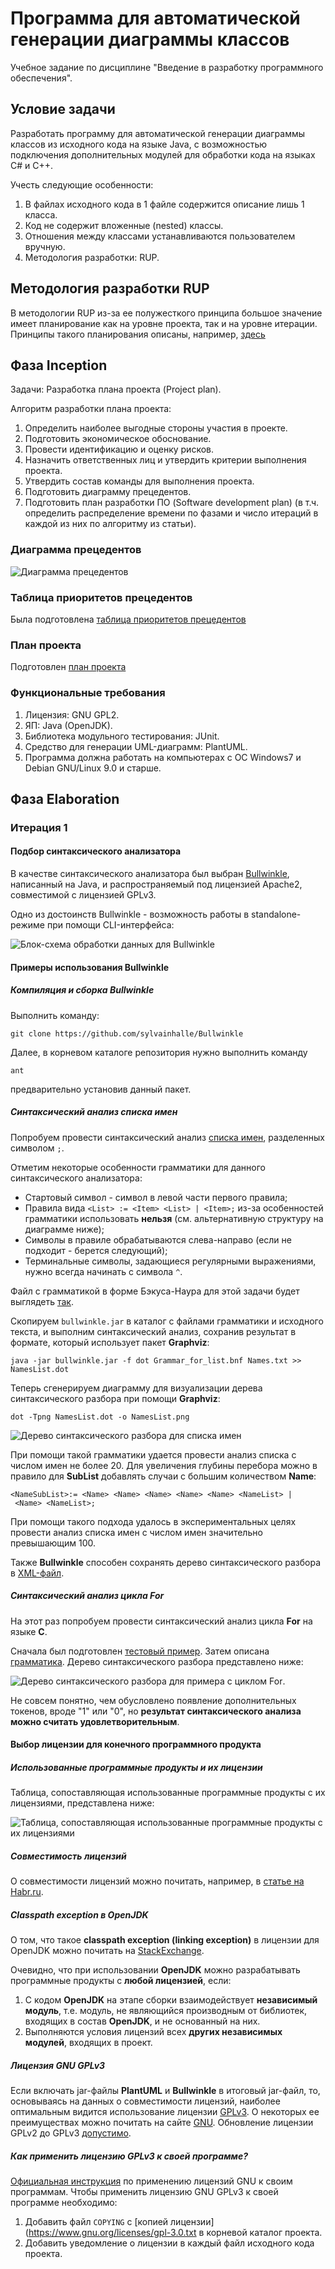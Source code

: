 # Программа для автоматической генерации диаграммы классов

Учебное задание по дисциплине "Введение в разработку программного обеспечения".

## Условие задачи

Разработать программу для автоматической генерации диаграммы классов из исходного кода на языке Java, с возможностью подключения дополнительных модулей для обработки кода на языках C# и C++. 

Учесть следующие особенности:

1.	В файлах исходного кода в 1 файле содержится описание лишь 1 класса.
2.	Код не содержит вложенные (nested) классы.
3.	Отношения между классами устанавливаются пользователем вручную.
4.	Методология разработки: RUP.

## Методология разработки RUP

В методологии RUP из-за ее полужесткого принципа большое значение имеет планирование как на уровне проекта, так и на уровне итерации. Принципы такого планирования описаны, например, [здесь](https://cs.nyu.edu/~jcf/classes/CSCI-GA.2440-001_sp16/handouts/PlanningProjWithRUP.pdf)

## Фаза Inception

Задачи: Разработка плана проекта (Project plan).

Алгоритм разработки плана проекта:

1.	Определить наиболее выгодные стороны участия в проекте.
2.	Подготовить экономическое обоснование.
3.	Провести идентификацию и оценку рисков.
4.	Назначить ответственных лиц и утвердить критерии выполнения проекта.
5.	Утвердить состав команды для выполнения проекта.
6.	Подготовить диаграмму прецедентов.
7.	Подготовить план разработки ПО (Software development plan) (в т.ч. определить распределение времени по фазами и число итераций в каждой из них по алгоритму из статьи).

### Диаграмма прецедентов

![Диаграмма прецедентов](./Inception/usecasediagram.png)

### Таблица приоритетов прецедентов

Была подготовлена [таблица приоритетов прецедентов](./Inception/UseCasePriority.pdf)

### План проекта

Подготовлен [план проекта](./Inception/ProjectPlan.pdf)

### Функциональные требования

1.	Лицензия: GNU GPL2.
2.	ЯП: Java (OpenJDK).
3. 	Библиотека модульного тестирования: JUnit.
4.	Средство для генерации UML-диаграмм: PlantUML.
5.	Программа должна работать на компьютерах с ОС Windows7 и Debian GNU/Linux 9.0 и старше.

## Фаза Elaboration

### Итерация 1

#### Подбор синтаксического анализатора

В качестве синтаксического анализатора был выбран [Bullwinkle](https://github.com/sylvainhalle/Bullwinkle), написанный на Java, и распространяемый под лицензией Apache2, совместимой с лицензией GPLv3. 

Одно из достоинств Bullwinkle - возможность работы в standalone-режиме при помощи CLI-интерфейса:

![Блок-схема обработки данных для Bullwinkle](./Elaboration/1/Bullwinkle.png)

#### Примеры использования Bullwinkle

##### Компиляция и сборка Bullwinkle

Выполнить команду: 

```
git clone https://github.com/sylvainhalle/Bullwinkle
```

Далее, в корневом каталоге репозитория нужно выполнить команду

```
ant
```

предварительно установив данный пакет.

##### Синтаксический анализ списка имен

Попробуем провести синтаксический анализ [списка имен](./Elaboration/1/Names.txt), разделенных символом `;`.

Отметим некоторые особенности грамматики для данного синтаксического анализатора:

* Стартовый символ - символ в левой части первого правила;
* Правила вида `<List> := <Item> <List> | <Item>;` из-за особенностей грамматики использовать **нельзя** (см. альтернативную структуру на диаграмме ниже);
* Символы в правиле обрабатываются слева-направо (если не подходит - берется следующий);
* Терминальные символы, задающиеся регулярными выражениями, нужно всегда начинать с символа `^`.

Файл с грамматикой в форме Бэкуса-Наура для этой задачи будет выглядеть [так](./Elaboration/1/Grammar_for_list.bnf).

Скопируем `bullwinkle.jar` в каталог с файлами грамматики и исходного текста, и выполним синтаксический анализ, сохранив результат в формате, который использует пакет **Graphviz**:

```
java -jar bullwinkle.jar -f dot Grammar_for_list.bnf Names.txt >> NamesList.dot
```

Теперь сгенерируем диаграмму для визуализации дерева синтаксического разбора при помощи **Graphviz**:

```
dot -Tpng NamesList.dot -o NamesList.png
```

![Дерево синтаксического разбора для списка имен](./Elaboration/1/NamesList.png)

При помощи такой грамматики удается провести анализ списка с числом имен не более 20. Для увеличения глубины перебора можно в правило для **SubList** добавлять случаи с большим количеством **Name**:

```
<NameSubList>:= <Name> <Name> <Name> <Name> <Name> <NameList> |
 <Name> <NameList>;
```

При помощи такого подхода удалось в экспериментальных целях провести анализ списка имен с числом имен значительно превышающим 100.

Также **Bullwinkle** способен сохранять дерево синтаксического разбора в [XML-файл](./Elaboration/1/NamesList.xml).

##### Синтаксический анализ цикла For

На этот раз попробуем провести синтаксический анализ цикла **For** на языке **C**. 

Сначала был подготовлен [тестовый пример](./Elaboration/1/For_Loop_Test.txt). Затем описана [грамматика](./Elaboration/1/For_Loop.). Дерево синтаксического разбора представлено ниже:

![Дерево синтаксического разбора для примера с циклом For](./Elaboration/1/For_Loop_Test.png).

Не совсем понятно, чем обусловлено появление дополнительных токенов, вроде "1" или "0", но **результат синтаксического анализа можно считать удовлетворительным**. 

#### Выбор лицензии для конечного программного продукта

##### Использованные программные продукты и их лицензии

Таблица, сопоставляющая использованные программные продукты с их лицензиями, представлена ниже:

![Таблица, сопоставляющая использованные программные продукты с их лицензиями](./Elaboration/1/LicenseTable.png)

##### Совместимость лицензий

О совместимости лицензий можно почитать, например, в [статье на Habr.ru](https://habr.com/ru/post/284390/).

##### Classpath exception в OpenJDK

О том, что такое **classpath exception (linking exception)** в лицензии для OpenJDK можно почитать на [StackExchange](https://opensource.stackexchange.com/questions/515/what-is-a-class-path-exception).

Очевидно, что при использовании **OpenJDK** можно разрабатывать программные продукты с **любой лицензией**, если:

1.	С кодом **OpenJDK** на этапе сборки взаимодействует **независимый модуль**, т.е. модуль, не являющийся производным от библиотек, входящих в состав **OpenJDK**, и не основанный на них. 
2.	Выполняются условия лицензий всех **других независимых модулей**, входящих в проект.

##### Лицензия GNU GPLv3

Если включать jar-файлы **PlantUML** и **Bullwinkle** в итоговый jar-файл, то, основываясь на данных о совместимости лицензий, наиболее оптимальным видится использование лицензии [GPLv3](https://www.gnu.org/licenses/gpl-3.0.html). О некоторых ее преимуществах можно почитать на сайте [GNU](https://www.gnu.org/licenses/rms-why-gplv3.html). Обновление лицензии GPLv2 до GPLv3 [допустимо](https://www.gnu.org/licenses/gpl-faq.html#v3HowToUpgrade). 

##### Как применить лицензию GPLv3 к своей программе?
[Официальная инструкция](https://www.gnu.org/licenses/gpl-howto.html) по применению лицензий GNU к своим программам. Чтобы применить лицензию GNU GPLv3 к своей программе необходимо:

1.	Добавить файл `COPYING` с [копией лицензии](https://www.gnu.org/licenses/gpl-3.0.txt в корневой каталог проекта.
2.	Добавить уведомление о лицензии в каждый файл исходного кода проекта.





